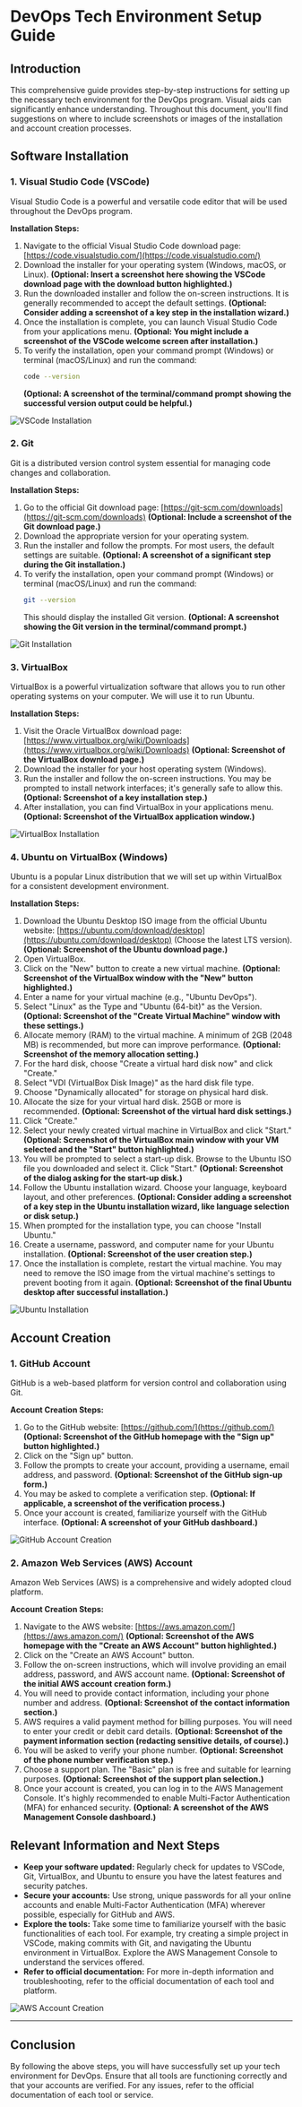 # DevOps Tech Environment Setup Guide

## Introduction

This comprehensive guide provides step-by-step instructions for setting up the necessary tech environment for the DevOps program. Visual aids can significantly enhance understanding. Throughout this document, you'll find suggestions on where to include screenshots or images of the installation and account creation processes.

## Software Installation

### 1. Visual Studio Code (VSCode)

Visual Studio Code is a powerful and versatile code editor that will be used throughout the DevOps program.

**Installation Steps:**

1.  Navigate to the official Visual Studio Code download page: [https://code.visualstudio.com/](https://code.visualstudio.com/)
2.  Download the installer for your operating system (Windows, macOS, or Linux).
    **(Optional: Insert a screenshot here showing the VSCode download page with the download button highlighted.)**
3.  Run the downloaded installer and follow the on-screen instructions. It is generally recommended to accept the default settings.
    **(Optional: Consider adding a screenshot of a key step in the installation wizard.)**
4.  Once the installation is complete, you can launch Visual Studio Code from your applications menu.
    **(Optional: You might include a screenshot of the VSCode welcome screen after installation.)**
5.  To verify the installation, open your command prompt (Windows) or terminal (macOS/Linux) and run the command:
    ```bash
    code --version
    ```
    **(Optional: A screenshot of the terminal/command prompt showing the successful version output could be helpful.)**

![VSCode Installation](./img/VS_Code_Statup.png)

### 2. Git

Git is a distributed version control system essential for managing code changes and collaboration.

**Installation Steps:**

1.  Go to the official Git download page: [https://git-scm.com/downloads](https://git-scm.com/downloads)
    **(Optional: Include a screenshot of the Git download page.)**
2.  Download the appropriate version for your operating system.
3.  Run the installer and follow the prompts. For most users, the default settings are suitable.
    **(Optional: A screenshot of a significant step during the Git installation.)**
4.  To verify the installation, open your command prompt (Windows) or terminal (macOS/Linux) and run the command:
    ```bash
    git --version
    ```
    This should display the installed Git version.
    **(Optional: A screenshot showing the Git version in the terminal/command prompt.)**

![Git Installation](link_to_image_of_git_installation)

### 3. VirtualBox

VirtualBox is a powerful virtualization software that allows you to run other operating systems on your computer. We will use it to run Ubuntu.

**Installation Steps:**

1.  Visit the Oracle VirtualBox download page: [https://www.virtualbox.org/wiki/Downloads](https://www.virtualbox.org/wiki/Downloads)
    **(Optional: Screenshot of the VirtualBox download page.)**
2.  Download the installer for your host operating system (Windows).
3.  Run the installer and follow the on-screen instructions. You may be prompted to install network interfaces; it's generally safe to allow this.
    **(Optional: Screenshot of a key installation step.)**
4.  After installation, you can find VirtualBox in your applications menu.
    **(Optional: Screenshot of the VirtualBox application window.)**

![VirtualBox Installation](link_to_image_of_virtualbox_installation)

### 4. Ubuntu on VirtualBox (Windows)

Ubuntu is a popular Linux distribution that we will set up within VirtualBox for a consistent development environment.

**Installation Steps:**

1.  Download the Ubuntu Desktop ISO image from the official Ubuntu website: [https://ubuntu.com/download/desktop](https://ubuntu.com/download/desktop) (Choose the latest LTS version).
    **(Optional: Screenshot of the Ubuntu download page.)**
2.  Open VirtualBox.
3.  Click on the "New" button to create a new virtual machine.
    **(Optional: Screenshot of the VirtualBox window with the "New" button highlighted.)**
4.  Enter a name for your virtual machine (e.g., "Ubuntu DevOps").
5.  Select "Linux" as the Type and "Ubuntu (64-bit)" as the Version.
    **(Optional: Screenshot of the "Create Virtual Machine" window with these settings.)**
6.  Allocate memory (RAM) to the virtual machine. A minimum of 2GB (2048 MB) is recommended, but more can improve performance.
    **(Optional: Screenshot of the memory allocation setting.)**
7.  For the hard disk, choose "Create a virtual hard disk now" and click "Create."
8.  Select "VDI (VirtualBox Disk Image)" as the hard disk file type.
9.  Choose "Dynamically allocated" for storage on physical hard disk.
10. Allocate the size for your virtual hard disk. 25GB or more is recommended.
    **(Optional: Screenshot of the virtual hard disk settings.)**
11. Click "Create."
12. Select your newly created virtual machine in VirtualBox and click "Start."
    **(Optional: Screenshot of the VirtualBox main window with your VM selected and the "Start" button highlighted.)**
13. You will be prompted to select a start-up disk. Browse to the Ubuntu ISO file you downloaded and select it. Click "Start."
    **(Optional: Screenshot of the dialog asking for the start-up disk.)**
14. Follow the Ubuntu installation wizard. Choose your language, keyboard layout, and other preferences.
    **(Optional: Consider adding a screenshot of a key step in the Ubuntu installation wizard, like language selection or disk setup.)**
15. When prompted for the installation type, you can choose "Install Ubuntu."
16. Create a username, password, and computer name for your Ubuntu installation.
    **(Optional: Screenshot of the user creation step.)**
17. Once the installation is complete, restart the virtual machine. You may need to remove the ISO image from the virtual machine's settings to prevent booting from it again.
    **(Optional: Screenshot of the final Ubuntu desktop after successful installation.)**

![Ubuntu Installation](link_to_image_of_ubuntu_installation)

## Account Creation

### 1. GitHub Account

GitHub is a web-based platform for version control and collaboration using Git.

**Account Creation Steps:**

1.  Go to the GitHub website: [https://github.com/](https://github.com/)
    **(Optional: Screenshot of the GitHub homepage with the "Sign up" button highlighted.)**
2.  Click on the "Sign up" button.
3.  Follow the prompts to create your account, providing a username, email address, and password.
    **(Optional: Screenshot of the GitHub sign-up form.)**
4.  You may be asked to complete a verification step.
    **(Optional: If applicable, a screenshot of the verification process.)**
5.  Once your account is created, familiarize yourself with the GitHub interface.
    **(Optional: A screenshot of your GitHub dashboard.)**

![GitHub Account Creation](link_to_image_of_github_account_creation)

### 2. Amazon Web Services (AWS) Account

Amazon Web Services (AWS) is a comprehensive and widely adopted cloud platform.

**Account Creation Steps:**

1.  Navigate to the AWS website: [https://aws.amazon.com/](https://aws.amazon.com/)
    **(Optional: Screenshot of the AWS homepage with the "Create an AWS Account" button highlighted.)**
2.  Click on the "Create an AWS Account" button.
3.  Follow the on-screen instructions, which will involve providing an email address, password, and AWS account name.
    **(Optional: Screenshot of the initial AWS account creation form.)**
4.  You will need to provide contact information, including your phone number and address.
    **(Optional: Screenshot of the contact information section.)**
5.  AWS requires a valid payment method for billing purposes. You will need to enter your credit or debit card details.
    **(Optional: Screenshot of the payment information section (redacting sensitive details, of course).)**
6.  You will be asked to verify your phone number.
    **(Optional: Screenshot of the phone number verification step.)**
7.  Choose a support plan. The "Basic" plan is free and suitable for learning purposes.
    **(Optional: Screenshot of the support plan selection.)**
8.  Once your account is created, you can log in to the AWS Management Console. It's highly recommended to enable Multi-Factor Authentication (MFA) for enhanced security.
    **(Optional: A screenshot of the AWS Management Console dashboard.)**

## Relevant Information and Next Steps

* **Keep your software updated:** Regularly check for updates to VSCode, Git, VirtualBox, and Ubuntu to ensure you have the latest features and security patches.
* **Secure your accounts:** Use strong, unique passwords for all your online accounts and enable Multi-Factor Authentication (MFA) wherever possible, especially for GitHub and AWS.
* **Explore the tools:** Take some time to familiarize yourself with the basic functionalities of each tool. For example, try creating a simple project in VSCode, making commits with Git, and navigating the Ubuntu environment in VirtualBox. Explore the AWS Management Console to understand the services offered.
* **Refer to official documentation:** For more in-depth information and troubleshooting, refer to the official documentation of each tool and platform.

![AWS Account Creation](link_to_image_of_aws_account_creation)

---

## Conclusion
By following the above steps, you will have successfully set up your tech environment for DevOps. Ensure that all tools are functioning correctly and that your accounts are verified. For any issues, refer to the official documentation of each tool or service.

